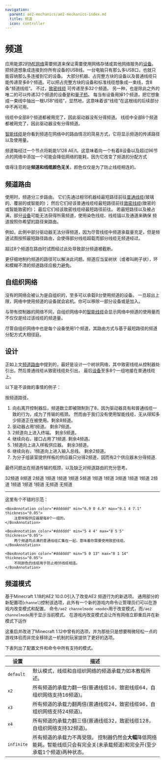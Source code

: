 ```yaml
---
navigation:
  parent: ae2-mechanics/ae2-mechanics-index.md
  title: 频道
  icon: controller
---
```


# 频道

应用能源2的[ME网络](me-network-connections.md)需要频道来保证需要使用网络存储或其他网络服务的[设备](../ae2-mechanics/devices.md)。
把频道想象成连接到你所有设备的USB线。一台电脑只有那么多USB口，也就只能容纳那么多连接到它的设备。
大部分机器、占完整方块的设备以及普通线缆只能传递至多8个频道。可以把占完整方块的设备和标准线缆想象成一束线，含8条“频道线缆”。
不过，[致密线缆](../items-blocks-machines/cables.md#dense-cable) 可传递至多32个频道。
另一种，也是除此之外的唯二的可以传递32个频道的设备是<ItemLink id="me_p2p_tunnel" />和[量子桥](../items-blocks-machines/quantum_bridge.md)。
每当有设备用掉1个频道，把它想象成一束线中抽出一根USB“线缆”，显然地，这意味着该“线缆”在这根线的后续部分中不再可用。

<GameScene zoom="7" interactive={true}>
  <ImportStructure src="../assets/assemblies/channel_demonstration_1.snbt" />

  <LineAnnotation color="#33ff33" from="1 .4 .7" to="2.4 .4 .7" alwaysOnTop={true}/>
  <LineAnnotation color="#33ff33" from="1 .6 .7" to="2.4 .6 .7" alwaysOnTop={true}/>
  <LineAnnotation color="#33ff33" from="1 .4 .6" to="2.6 .4 .6" alwaysOnTop={true}/>
  <LineAnnotation color="#33ff33" from="1 .6 .6" to="2.6 .6 .6" alwaysOnTop={true}/>
  <LineAnnotation color="#33ff33" from="1 .6 .6" to="2.6 .6 .6" alwaysOnTop={true}/>

  <LineAnnotation color="#33ff33" from="2.4 .6 .7" to="2.4 .6 1.5" alwaysOnTop={true}/>
  <LineAnnotation color="#33ff33" from="2.4 .4 .7" to="2.4 .4 1.5" alwaysOnTop={true}/>
  <LineAnnotation color="#33ff33" from="2.6 .6 .6" to="2.6 .6 1.5" alwaysOnTop={true}/>
  <LineAnnotation color="#33ff33" from="2.6 .4 .6" to="2.6 .4 1.5" alwaysOnTop={true}/>

  <LineAnnotation color="#33ff33" from="2.1 .6 1.5" to="2.4 .6 1.5" alwaysOnTop={true}/>
  <LineAnnotation color="#33ff33" from="2.6 .4 1.5" to="2.9 .4 1.5" alwaysOnTop={true}/>

  <LineAnnotation color="#33ff33" from="2.6 .6 1.5" to="2.6 .9 1.5" alwaysOnTop={true}/>
  <LineAnnotation color="#33ff33" from="2.4 .1 1.5" to="2.4 .4 1.5" alwaysOnTop={true}/>

  <LineAnnotation color="#33ff33" from="1 .6 .4" to="3.5 .6 .4" alwaysOnTop={true}/>
  <LineAnnotation color="#33ff33" from="1 .4 .4" to="3.5 .4 .4" alwaysOnTop={true}/>

  <LineAnnotation color="#33ff33" from="3.5 .6 .4" to="3.5 .9 .4" alwaysOnTop={true}/>
  <LineAnnotation color="#33ff33" from="3.5 .1 .4" to="3.5 .4 .4" alwaysOnTop={true}/>

  <LineAnnotation color="#33ff33" from="1 .6 .3" to="1.5 .6 .3" alwaysOnTop={true}/>
  <LineAnnotation color="#33ff33" from="1 .4 .3" to="1.5 .4 .3" alwaysOnTop={true}/>

  <LineAnnotation color="#33ff33" from="1.5 .6 .3" to="1.5 .9 .3" alwaysOnTop={true}/>
  <LineAnnotation color="#33ff33" from="1.5 .1 .3" to="1.5 .4 .3" alwaysOnTop={true}/>

  <LineAnnotation color="#ff3333" from="3.5 .5 .5" to="5.5 .5 .5" alwaysOnTop={true}>
  线缆中全部8个频道都被用完了，因此驱动器没有分得频道。 
  </LineAnnotation>

  <LineAnnotation color="#993333" from="1 .5 .5" to="1.25 .5 .5" alwaysOnTop={true}/>
  <LineAnnotation color="#993333" from="1.5 .5 .5" to="1.75 .5 .5" alwaysOnTop={true}/>
  <LineAnnotation color="#993333" from="2 .5 .5" to="2.25 .5 .5" alwaysOnTop={true}/>
  <LineAnnotation color="#993333" from="2.5 .5 .5" to="2.75 .5 .5" alwaysOnTop={true}/>
  <LineAnnotation color="#993333" from="3 .5 .5" to="3.25 .5 .5" alwaysOnTop={true}/>

  <DiamondAnnotation pos="3.6 0.5 0.5" color="#ff0000">
        线缆中全部8个频道都被用完了，因此驱动器没有分得频道。
    </DiamondAnnotation>

  <IsometricCamera yaw="15" pitch="30" />
</GameScene>

[智能线缆](items-blocks-machines/cables.md)是你看到频道在网络中的路由情况的简易方式，它将显示频道的传递路径以及使用量。

频道每经过一个节点将耗能1/128 AE/t。这意味着向一个有着8设备以及超过96节点的网络中添加一个<ItemLink id="controller" />可能会降低网络的能耗，因为它改变了频道的分配方式

值得注意的是**频道和线缆颜色无关**。颜色仅仅是为了防止线缆相连的。

## 频道路由

使用<ItemLink id="controller" />时，频道分三步路由。
它们先通过相邻机器经最短路径前往[普通线缆](../items-blocks-machines/cables.md)(玻璃的、覆层的或智能的)；
然后它们经该普通线缆经最短路径前往[致密线缆](../items-blocks-machines/cables.md)(致密的或智能致密的)；
最后它们经该致密线缆经最短路径前往<ItemLink id="controller" />。
若最短路径以及被占满，部分[设备](devices.md)可能无法获得所需频道，使用染色线缆、线缆锚以及通道来确保
频道按照你希望的路径来路由。

例如，此例中部分驱动器无法分得频道，因为尽管线缆中频道承载量充足，但是频道试图按照最短路径路由，会使得部分线缆超载而部分线缆无频道经过。

<GameScene zoom="4" interactive={true}>
  <ImportStructure src="../assets/assemblies/channel_path_length_issue.snbt" />

  <LineAnnotation color="#33ff33" from="3 .5 1.4" to="0.4 0.5 1.4" alwaysOnTop={true} thickness="0.05"/>
  <LineAnnotation color="#33ff33" from="0.4 .5 1.4" to="0.4 0.5 3.6" alwaysOnTop={true} thickness="0.05"/>
  <LineAnnotation color="#33ff33" from="0.4 0.5 3.6" to="1.4 0.5 3.6" alwaysOnTop={true} thickness="0.05"/>
  <LineAnnotation color="#33ff33" from="1.4 0.5 3.6" to="1.4 0.5 5" alwaysOnTop={true} thickness="0.05"/>

  <LineAnnotation color="#33ff33" from="3 0.5 3.6" to="1.6 0.5 3.6" alwaysOnTop={true} thickness="0.05"/>
  <LineAnnotation color="#33ff33" from="1.6 0.5 3.6" to="1.6 0.5 5" alwaysOnTop={true} thickness="0.05"/>

  <LineAnnotation color="#ff3333" from="3 .5 1.6" to="0.6 .5 1.6" alwaysOnTop={true} thickness="0.05"/>
  <LineAnnotation color="#ff3333" from="0.6 .5 1.6" to="0.6 .5 3.4" alwaysOnTop={true} thickness="0.05"/>
  <LineAnnotation color="#ff3333" from="0.6 .5 3.4" to="1.4 .5 3.4" alwaysOnTop={true} thickness="0.05"/>

  <LineAnnotation color="#ff3333" from="3 .5 3.4" to="1.6 .5 3.4" alwaysOnTop={true} thickness="0.05"/>

  <BoxAnnotation color="#dddddd" min="1.2 0.2 3.2" max="1.8 0.8 3.8" alwaysOnTop={true} thickness="0.05">
        超过8个频道在路由时试图经过此处导致部分频道被截断。
  </BoxAnnotation>

  <IsometricCamera yaw="90" pitch="90" />

</GameScene>

更仔细地制约频道的路径可以解决此问题。频道应当呈树状（或者叫刷子状），环和模糊不清的频道路径应极力避免。

<GameScene zoom="4" interactive={true}>
  <ImportStructure src="../assets/assemblies/channel_path_length_issue_fix.snbt" />

  <LineAnnotation color="#33ff33" from="3 .5 1.4" to="0.4 0.5 1.4" alwaysOnTop={true} thickness="0.05"/>
  <LineAnnotation color="#33ff33" from="0.4 .5 1.4" to="0.4 0.5 5.6" alwaysOnTop={true} thickness="0.05"/>
  <LineAnnotation color="#33ff33" from="0.4 0.5 5.6" to="1 0.5 5.6" alwaysOnTop={true} thickness="0.05"/>

  <LineAnnotation color="#33ff33" from="3 0.5 3.6" to="1.6 0.5 3.6" alwaysOnTop={true} thickness="0.05"/>
  <LineAnnotation color="#33ff33" from="1.6 0.5 3.6" to="1.6 0.5 5" alwaysOnTop={true} thickness="0.05"/>

  <IsometricCamera yaw="90" pitch="90" />

</GameScene>

## 自组织网络

没有<ItemLink id="controller" />的网络会被认为是自组织的，至多可以承载8台使用频道的设备。
一旦超出上限，网络中使用频道的设备就会宕机。你可以移除一部分设备或是加入<ItemLink id="controller" />。

与带有控制器的网络不同，自组织网络中的[智能线缆](../items-blocks-machines/cables.md)会显示网络中频道的使用量而不仅仅是经过该线缆的频道量。

尽管自组织网络中也是每个设备使用1个频道，其路由方式与<ItemLink id="controller" />基于最短路径的频道分配方式大相径庭。

## 设计

正如上文[频道路由](channel.md#channel-routing)中提到的，最好是设计一个树状网络，其中致密线缆从控制器处引出，然后普通线缆从致密线缆处引出，
最后[设备](../ae2-mechanics/devices.md)至多8个一组地接在普通线缆上。

以下是不该做的事情的例子：

按频道路径，

1. 向右离开控制器后，频道数立即被限制到了8，因为驱动器具有和普通线缆一致的行为，成为了传输的瓶颈。
然而由于我们没有使用智能线缆，无从得知多少频道正在被使用。剩余8频道。
1. 驱动器占用1频道。
剩余7频道。
1. 2频道向上进入终端。
剩余5频道。
1. 继续向右，接口占用了1频道.
剩余4频道。
1. 1频道向上进入样板供应器。
剩余3频道。
1. 继续向右，1频道向上进入输入总线。
剩余2频道。
1. 为分子组装室提供样板的供应器只分得2频道，因而有2个供应器未分得频道.

最终问题出在频道传输的瓶颈，以及缺乏对频道路由的充分思考。

<GameScene zoom="4" interactive={true}>
  <ImportStructure src="../assets/assemblies/bad_network_structure.snbt" />

<LineAnnotation color="#33ff33" from="6.5 .5 1.5" to="6 .5 1.5" alwaysOnTop={true} thickness="0.4">
  32频道
</LineAnnotation>

<LineAnnotation color="#33ff33" from="6 .5 1.5" to="5.5 .5 1.5" alwaysOnTop={true} thickness="0.2">
  8频道
</LineAnnotation>

<LineAnnotation color="#33ff33" from="5.5 .5 1.5" to="5.5 1.5 1.5" alwaysOnTop={true} thickness="0.1">
  2频道
</LineAnnotation>

<LineAnnotation color="#33ff33" from="5.5 .5 1.5" to="5.5 .3 1.5" alwaysOnTop={true} thickness="0.071">
  1频道
</LineAnnotation>

<LineAnnotation color="#33ff33" from="5.5 1.5 1.5" to="5.5 2.5 1.5" alwaysOnTop={true} thickness="0.071">
  1频道
</LineAnnotation>

<LineAnnotation color="#33ff33" from="5.5 2.5 1.5" to="5.5 2.5 1.1" alwaysOnTop={true} thickness="0.071">
  1频道
</LineAnnotation>

<LineAnnotation color="#33ff33" from="5.5 .5 1.5" to="4.5 .5 1.5" alwaysOnTop={true} thickness="0.158">
  5频道
</LineAnnotation>

<LineAnnotation color="#33ff33" from="4.5 .5 1.5" to="4.5 .3 1.5" alwaysOnTop={true} thickness="0.071">
  1频道
</LineAnnotation>

<LineAnnotation color="#33ff33" from="4.5 .5 1.5" to="4.5 1.5 1.5" alwaysOnTop={true} thickness="0.071">
  1频道
</LineAnnotation>

<LineAnnotation color="#33ff33" from="4.5 .5 1.5" to="3.5 .5 1.5" alwaysOnTop={true} thickness="0.122">
  3频道
</LineAnnotation>

<LineAnnotation color="#33ff33" from="3.5 .5 1.5" to="3.5 2.5 1.5" alwaysOnTop={true} thickness="0.071">
  1频道
</LineAnnotation>

<LineAnnotation color="#33ff33" from="3.5 2.5 1.5" to="3.7 2.5 1.5" alwaysOnTop={true} thickness="0.071">
  1频道
</LineAnnotation>

<LineAnnotation color="#33ff33" from="3.5 .5 1.5" to="1.5 .5 1.5" alwaysOnTop={true} thickness="0.1">
  2频道
</LineAnnotation>

<LineAnnotation color="#33ff33" from="1.5 0.5 1.5" to="1.5 0.3 1.5" alwaysOnTop={true} thickness="0.071">
  1频道
</LineAnnotation>

<LineAnnotation color="#33ff33" from="1.5 0.5 1.5" to="0.5 0.5 1.5" alwaysOnTop={true} thickness="0.071">
  1频道
</LineAnnotation>

<LineAnnotation color="#33ff33" from="0.5 0.5 1.5" to="0.5 0.5 0.5" alwaysOnTop={true} thickness="0.071">
  1频道
</LineAnnotation>

<LineAnnotation color="#ff3333" from="0.5 1.5 1.5" to="0.5 1.3 1.5" alwaysOnTop={true} thickness="0.071">
  无频道
</LineAnnotation>

<LineAnnotation color="#ff3333" from="1.5 1.5 0.5" to="1.5 1.3 0.5" alwaysOnTop={true} thickness="0.071">
  无频道
</LineAnnotation>

  <IsometricCamera yaw="195" pitch="30" />
</GameScene>

---

这里有个不错的示范：

<GameScene zoom="2.5" interactive={true}>
  <ImportStructure src="../assets/assemblies/treelike_network_structure.snbt" />

    <BoxAnnotation color="#dddddd" min="6.9 0 4.9" max="9.1 4 7.1" thickness="0.05">
        注意样板供应器是每8个一组的。
    </BoxAnnotation>

    <BoxAnnotation color="#dddddd" min="5 4 4" max="8 5 5" thickness="0.05">
        两个频道均占满的普通线缆汇集在一起，意味着你需要使用致密线缆。
    </BoxAnnotation>

    <BoxAnnotation color="#dddddd" min="5 0 13" max="8 1 14" thickness="0.05">
        不同颜色的线缆用于防止相邻线缆相连。
    </BoxAnnotation>


  <IsometricCamera yaw="315" pitch="30" />
</GameScene>

## 频道模式

基于Minecraft 1.18的AE2 10.0.0引入了改变AE2 频道行为的新选项。
通用部分的新配置项(`channel`)控制该选项，此外有一个新的游戏内命令让管理员们可以在游戏内改变模式和配置。
命令`/ae2 channelmode <mode>`用于改变模式，而`/ae2 channelmode`用于显示当前模式。
在游戏内改变模式会让所有网络立即重启并在新模式下运作

这重启并改进了Minecraft 1.12中曾有的选项，并为那些只是想要稍微轻松一点的游戏体验而非完全移除这一机制的玩家提供了更好的选项。

下表列出了配置文件和命令中所有支持的模式。

| 设置       | 描述                                                                                                                  |
| ---------- | -------------------------------------------------------------------------------------------------------------------- |
| `default`  | 默认模式，线缆和自组织网络的频道承载力如本教程所述。                                                                      |
| `x2`       | 所有频道的承载力翻一倍(普通线缆16，致密线缆64，自组织网络支持16频道)。                                                     |
| `x3`       | 所有频道的承载力翻两倍(普通线缆24，致密线缆96，自组织网络支持24频道)。                                                     |
| `x4`       | 所有频道的承载力翻三倍(普通线缆32，致密线缆128，自组织网络支持32频道)。                                                    |
| `infinite` | 所有频道的承载力不再受限。 控制器仍然会**大幅**降低网络能耗。智能线缆只会有完全关(未承载频道)和完全开(至少承载1个频道)两种状态。|
